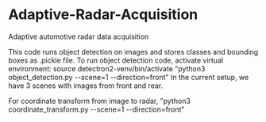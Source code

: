 # Adaptive-Radar-Acquisition
Adaptive automotive radar data acquisition 


This code runs object detection on images and stores classes and bounding boxes as .pickle file. 
To run object detection code, activate virtual environment: source detectron2-venv/bin/activate
"python3 object_detection.py --scene=1 --direction=front" 
In the current setup, we have 3 scenes with images from front and rear. 

For coordinate transform from image to radar, 
"python3 coordinate_transform.py --scene=1 --direction=front" 
 
